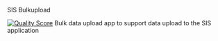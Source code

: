 SIS Bulkupload 

[![Quality Score](https://img.shields.io/scrutinizer/g/moe-lk/bulk-upload.svg?style=flat-square)](https://scrutinizer-ci.com/g/moe-lk/bulk-upload)
Bulk data upload app to support data upload to the SIS application
